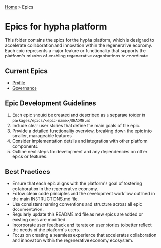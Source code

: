   [Home](../../README.md) > Epics

# Epics for hypha platform

This folder contains the epics for the hypha platform, which is designed to accelerate collaboration and innovation within the regenerative economy. Each epic represents a major feature or functionality that supports the platform's mission of enabling regenerative organisations to coordinate.

## Current Epics

- [Profile](./src/profile/README.md)
- [Governance](./src/governance/README.md)

## Epic Development Guidelines

1. Each epic should be created and described as a separate folder in `packages/epics/<epic-name>/README.md`
2. Include clear user stories that define the main goals of the epic.
3. Provide a detailed functionality overview, breaking down the epic into smaller, manageable features.
4. Consider implementation details and integration with other platform components.
5. Outline next steps for development and any dependencies on other epics or features.

## Best Practices

- Ensure that each epic aligns with the platform's goal of fostering collaboration in the regenerative economy.
- Follow clean code principles and the development workflow outlined in the main INSTRUCTIONS.md file.
- Use consistent naming conventions and structure across all epic documentation.
- Regularly update this README.md file as new epics are added or existing ones are modified.
- Incorporate user feedback and iterate on user stories to better reflect the needs of the platform's users.
- Focus on creating a seamless experience that accelerates collaboration and innovation within the regenerative economy ecosystem.
